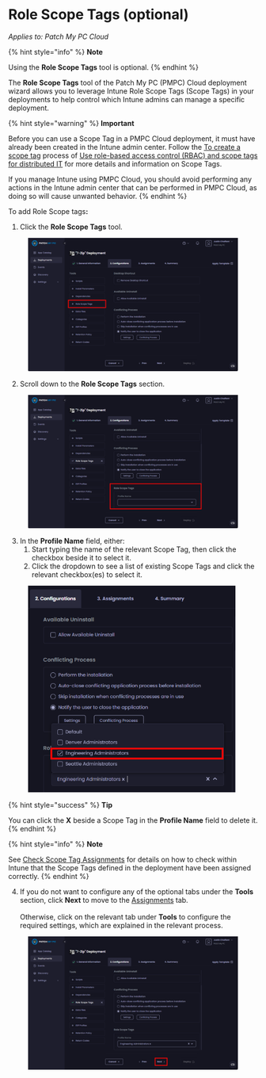 # Role Scope Tags (optional)

_Applies to: Patch My PC Cloud_

{% hint style="info" %}
**Note**

Using the **Role Scope Tags** tool is optional.
{% endhint %}

The **Role Scope Tags** tool of the Patch My PC (PMPC) Cloud deployment wizard allows you to leverage Intune Role Scope Tags (Scope Tags) in your deployments to help control which Intune admins can manage a specific deployment.

{% hint style="warning" %}
**Important**

Before you can use a Scope Tag in a PMPC Cloud deployment, it must have already been created in the Intune admin center. Follow the [To create a scope tag](https://learn.microsoft.com/en-us/mem/intune/fundamentals/scope-tags#to-create-a-scope-tag) process of [Use role-based access control (RBAC) and scope tags for distributed IT](https://learn.microsoft.com/en-us/mem/intune/fundamentals/scope-tags) for more details and information on Scope Tags.

If you manage Intune using PMPC Cloud, you should avoid performing any actions in the Intune admin center that can be performed in PMPC Cloud, as doing so will cause unwanted behavior.
{% endhint %}

To add Role Scope tag&#x73;**:**

1. Click the **Role Scope Tags** tool.

<figure><img src="../../../../.gitbook/assets/image (78).png" alt="Clicking the &#x22;Role Scope Tags&#x22; tool" width="563"><figcaption></figcaption></figure>

2. Scroll down to the **Role Scope Tags** section.

<figure><img src="../../../../.gitbook/assets/image (79).png" alt="Scrolling down to the “Role Scope Tags” section" width="563"><figcaption></figcaption></figure>

3. In the **Profile Name** field, either:
   1. Start typing the name of the relevant Scope Tag, then click the checkbox beside it to select it.
   2. Click the dropdown to see a list of existing Scope Tags and click the relevant checkbox(es) to select it.

<figure><img src="../../../../.gitbook/assets/image (80).png" alt="Selecting the check boxes beside the relevant Scope Tags" width="419"><figcaption></figcaption></figure>

{% hint style="success" %}
**Tip**

You can click the **X** beside a Scope Tag in the **Profile Name** field to delete it.
{% endhint %}

{% hint style="info" %}
**Note**

See [Check Scope Tag Assignments](../../../cloud-reference/intune-reference/check-scope-tag-assignments-in-intune.md) for details on how to check within Intune that the Scope Tags defined in the deployment have been assigned correctly.
{% endhint %}

4. If you do not want to configure any of the optional tabs under the **Tools** section, click **Next** to move to the [Assignments](../cloud-assignments-deployment-tab.md) tab.\
   \
   Otherwise, click on the relevant tab under **Tools** to configure the required settings, which are explained in the relevant process.

<figure><img src="../../../../.gitbook/assets/image (81).png" alt="Clicking &#x22;Next&#x22; to move to the &#x22;Assignments&#x22; page" width="563"><figcaption></figcaption></figure>
